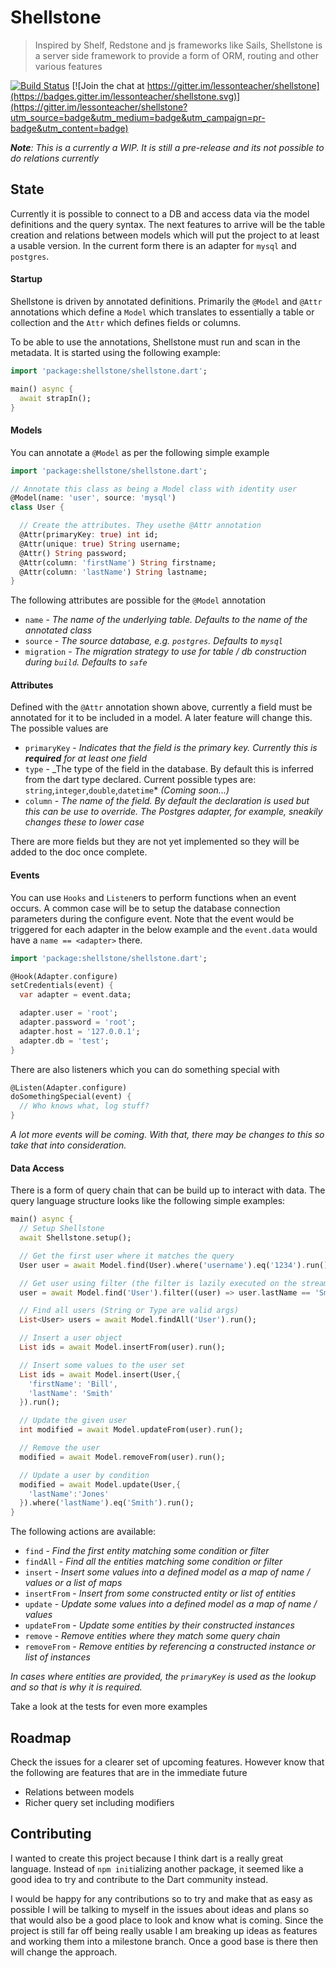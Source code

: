 # Shellstone

> Inspired by Shelf, Redstone and js frameworks like Sails, Shellstone is a
> server side framework to provide a form of ORM, routing and other various
> features

[![Build Status](https://api.travis-ci.org/lteacher/shellstone.svg?branch=master)](https://travis-ci.org/lteacher/shellstone)
[![Join the chat at https://gitter.im/lessonteacher/shellstone](https://badges.gitter.im/lessonteacher/shellstone.svg)](https://gitter.im/lessonteacher/shellstone?utm_source=badge&utm_medium=badge&utm_campaign=pr-badge&utm_content=badge)

_**Note**: This is a currently a WIP. It is still a pre-release and its not possible to do relations currently_

## State

Currently it is possible to connect to a DB and access data via the model definitions and the query syntax. The next features to arrive will be the table creation and relations between models which will put the project to at least a usable version. In the current form there is an adapter for `mysql` and `postgres`.

#### Startup

Shellstone is driven by annotated definitions. Primarily the `@Model` and `@Attr` annotations which define a `Model` which translates to essentially a table or collection and the `Attr` which defines fields or columns.

To be able to use the annotations, Shellstone must run and scan in the metadata. It is started using the following example:

```dart
import 'package:shellstone/shellstone.dart';

main() async {
  await strapIn();
}
```

#### Models

You can annotate a `@Model` as per the following simple example

```dart
import 'package:shellstone/shellstone.dart';

// Annotate this class as being a Model class with identity user
@Model(name: 'user', source: 'mysql')
class User {

  // Create the attributes. They usethe @Attr annotation
  @Attr(primaryKey: true) int id;
  @Attr(unique: true) String username;
  @Attr() String password;
  @Attr(column: 'firstName') String firstname;
  @Attr(column: 'lastName') String lastname;
}
```

The following attributes are possible for the `@Model` annotation

- `name` - _The name of the underlying table. Defaults to the name of the annotated class_
- `source` - _The source database, e.g. `postgres`. Defaults to `mysql`_
- `migration` - _The migration strategy to use for table / db construction during `build`. Defaults to `safe`_

#### Attributes

Defined with the `@Attr` annotation shown above, currently a field must be annotated for it to be included in a model. A later feature will change this. The possible values are

- `primaryKey` - _Indicates that the field is the primary key. Currently this is **required** for at least one field_
- `type` - _The type of the field in the database. By default this is inferred from the dart type declared. Current possible types are: `string`,`integer`,`double`,`datetime`* _(Coming soon...)_
- `column` - _The name of the field. By default the declaration is used but this can be use to override. The Postgres adapter, for example, sneakily changes these to lower case_

There are more fields but they are not yet implemented so they will be added to the doc once complete.

#### Events

You can use `Hooks` and `Listen`ers to perform functions when an event occurs. A common case will be to setup the database connection parameters during the configure event. Note that the event would be triggered for each adapter in the below example and the `event.data` would have a `name == <adapter>` there.

```dart
import 'package:shellstone/shellstone.dart';

@Hook(Adapter.configure)
setCredentials(event) {
  var adapter = event.data;

  adapter.user = 'root';
  adapter.password = 'root';
  adapter.host = '127.0.0.1';
  adapter.db = 'test';
}
```

There are also listeners which you can do something special with

```dart
@Listen(Adapter.configure)
doSomethingSpecial(event) {
  // Who knows what, log stuff?
}
```

_A lot more events will be coming. With that, there may be changes to this so take that into consideration._

#### Data Access

There is a form of query chain that can be build up to interact with data. The query language structure looks like the following simple examples:

```dart
main() async {
  // Setup Shellstone
  await Shellstone.setup();

  // Get the first user where it matches the query
  User user = await Model.find(User).where('username').eq('1234').run();

  // Get user using filter (the filter is lazily executed on the streaming query results)
  user = await Model.find('User').filter((user) => user.lastName == 'Smith').run();

  // Find all users (String or Type are valid args)
  List<User> users = await Model.findAll('User').run();

  // Insert a user object
  List ids = await Model.insertFrom(user).run();

  // Insert some values to the user set
  List ids = await Model.insert(User,{
    'firstName': 'Bill',
    'lastName': 'Smith'
  }).run();

  // Update the given user
  int modified = await Model.updateFrom(user).run();

  // Remove the user
  modified = await Model.removeFrom(user).run();

  // Update a user by condition
  modified = await Model.update(User,{
    'lastName':'Jones'
  }).where('lastName').eq('Smith').run();
}
```

The following actions are available:

- `find` - _Find the first entity matching some condition or filter_
- `findAll` - _Find all the entities matching some condition or filter_
- `insert` - _Insert some values into a defined model as a map of name / values or a list of maps_
- `insertFrom` - _Insert from some constructed entity or list of entities_
- `update` - _Update some values into a defined model as a map of name / values_
- `updateFrom` - _Update some entities by their constructed instances_
- `remove` - _Remove entities where they match some query chain_
- `removeFrom` - _Remove entities by referencing a constructed instance or list of instances_

_In cases where entities are provided, the `primaryKey` is used as the lookup and so that is why it is required._

Take a look at the tests for even more examples

## Roadmap

Check the issues for a clearer set of upcoming features. However know that the following are features that are in the immediate future

- Relations between models
- Richer query set including modifiers

## Contributing

I wanted to create this project because I think dart is a really great language. Instead of `npm init`ializing another package, it seemed like a good idea to try and contribute to the Dart community instead.

I would be happy for any contributions so to try and make that as easy as possible I will be talking to myself in the issues about ideas and plans so that would also be a good place to look and know what is coming. Since the project is still far off being really usable I am breaking up ideas as features and working them into a milestone branch. Once a good base is there then will change the approach.
